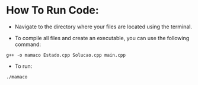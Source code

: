 # How To Run Code:

- Navigate to the directory where your files are located using the terminal.

- To compile all files and create an executable, you can use the following command:

`g++ -o mamaco Estado.cpp Solucao.cpp main.cpp`

- To run:

`./mamaco`